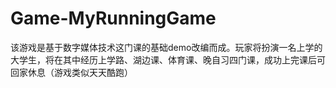 # Game-MyRunningGame
该游戏是基于数字媒体技术这门课的基础demo改编而成。玩家将扮演一名上学的大学生，将在其中经历上学路、湖边课、体育课、晚自习四门课，成功上完课后可回家休息（游戏类似天天酷跑）
